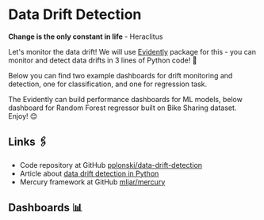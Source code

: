# Data Drift Detection

**Change is the only constant in life** - Heraclitus

Let's monitor the data drift! We will use <a href="https://github.com/evidentlyai" target="_blank">Evidently</a> package for this - you can monitor and detect data drifts in 3 lines of Python code! 🐍

Below you can find two example dashboards for drift monitoring and detection, one for classification, and one for regression task. 

The Evidently can build performance dashboards for ML models, below dashboard for Random Forest regressor built on Bike Sharing dataset. Enjoy! 😊 

## Links 🖇️

- Code repository at GitHub [pplonski/data-drift-detection](https://github.com/pplonski/data-drift-detection)
- Article about [data drift detection in Python](https://mljar.com/blog/data-drift-detection-python)
- Mercury framework at GitHub [mljar/mercury](https://github.com/mljar/mercury) 

## Dashboards 📊
